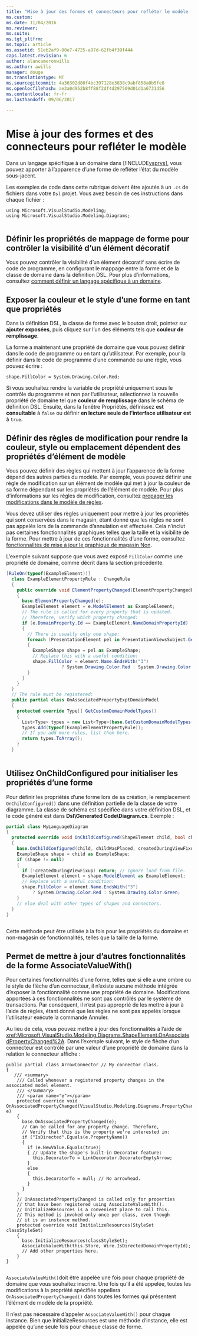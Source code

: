 ```yaml
---
title: "Mise à jour des formes et connecteurs pour refléter le modèle | Documents Microsoft"
ms.custom: 
ms.date: 11/04/2016
ms.reviewer: 
ms.suite: 
ms.tgt_pltfrm: 
ms.topic: article
ms.assetid: 51eb2af9-00e7-4725-a87d-62fb4f39f444
caps.latest.revision: 6
author: alancameronwills
ms.author: awills
manager: douge
ms.translationtype: MT
ms.sourcegitcommit: 4a36302d80f4bc397128e3838c9abf858a0b5fe8
ms.openlocfilehash: ae3a0d952b8ff88f2df4d297509d01d1a6731d56
ms.contentlocale: fr-fr
ms.lasthandoff: 09/06/2017

---
```

# <a name="updating-shapes-and-connectors-to-reflect-the-model"></a>Mise à jour des formes et des connecteurs pour refléter le modèle
Dans un langage spécifique à un domaine dans [!INCLUDE[vsprvs](../code-quality/includes/vsprvs_md.md)], vous pouvez apporter à l’apparence d’une forme de refléter l’état du modèle sous-jacent.  
  
 Les exemples de code dans cette rubrique doivent être ajoutés à un `.cs` de fichiers dans votre `Dsl` projet. Vous avez besoin de ces instructions dans chaque fichier :  
  
```  
using Microsoft.VisualStudio.Modeling;  
using Microsoft.VisualStudio.Modeling.Diagrams;  
  
```  
  
## <a name="set-shape-map-properties-to-control-the-visibility-of-a-decorator"></a>Définir les propriétés de mappage de forme pour contrôler la visibilité d’un élément décoratif  
 Vous pouvez contrôler la visibilité d’un élément décoratif sans écrire de code de programme, en configurant le mappage entre la forme et de la classe de domaine dans la définition DSL. Pour plus d’informations, consultez [comment définir un langage spécifique à un domaine](../modeling/how-to-define-a-domain-specific-language.md).
  
## <a name="expose-the-color-and-style-of-a-shape-as-properties"></a>Exposer la couleur et le style d’une forme en tant que propriétés  
 Dans la définition DSL, la classe de forme avec le bouton droit, pointez sur **ajouter exposées**, puis cliquez sur l’un des éléments tels que **couleur de remplissage**.  
  
 La forme a maintenant une propriété de domaine que vous pouvez définir dans le code de programme ou en tant qu’utilisateur. Par exemple, pour la définir dans le code de programme d’une commande ou une règle, vous pouvez écrire :  
  
 `shape.FillColor = System.Drawing.Color.Red;`  
  
 Si vous souhaitez rendre la variable de propriété uniquement sous le contrôle du programme et non par l’utilisateur, sélectionnez la nouvelle propriété de domaine tel que **couleur de remplissage** dans le schéma de définition DSL. Ensuite, dans la fenêtre Propriétés, définissez **est consultable** à `false` ou définir **en lecture seule de l’interface utilisateur est** à `true`.  
  
## <a name="define-change-rules-to-make-color-style-or-location-depend-on-model-element-properties"></a>Définir des règles de modification pour rendre la couleur, style ou emplacement dépendent des propriétés d’élément de modèle  
 Vous pouvez définir des règles qui mettent à jour l’apparence de la forme dépend des autres parties du modèle. Par exemple, vous pouvez définir une règle de modification sur un élément de modèle qui met à jour la couleur de sa forme dépendant sur les propriétés de l’élément de modèle. Pour plus d’informations sur les règles de modification, consultez [propager les modifications dans le modèle de règles](../modeling/rules-propagate-changes-within-the-model.md).  
  
 Vous devez utiliser des règles uniquement pour mettre à jour les propriétés qui sont conservées dans le magasin, étant donné que les règles ne sont pas appelés lors de la commande d’annulation est effectuée. Cela n’inclut pas certaines fonctionnalités graphiques telles que la taille et la visibilité de la forme. Pour mettre à jour de ces fonctionnalités d’une forme, consultez [fonctionnalités de mise à jour le graphique de magasin Non](#OnAssociatedProperty).  
  
 L’exemple suivant suppose que vous avez exposé `FillColor` comme une propriété de domaine, comme décrit dans la section précédente.  
  
```csharp  
[RuleOn(typeof(ExampleElement))]  
  class ExampleElementPropertyRule : ChangeRule  
  {  
    public override void ElementPropertyChanged(ElementPropertyChangedEventArgs e)  
    {  
      base.ElementPropertyChanged(e);  
      ExampleElement element = e.ModelElement as ExampleElement;  
      // The rule is called for every property that is updated.  
      // Therefore, verify which property changed:  
      if (e.DomainProperty.Id == ExampleElement.NameDomainPropertyId)  
      {  
        // There is usually only one shape:  
        foreach (PresentationElement pel in PresentationViewsSubject.GetPresentation(element))  
        {  
          ExampleShape shape = pel as ExampleShape;  
          // Replace this with a useful condition:  
          shape.FillColor = element.Name.EndsWith("3")   
                     ? System.Drawing.Color.Red : System.Drawing.Color.Green;  
        }  
      }  
    }  
  }  
  // The rule must be registered:  
  public partial class OnAssociatedPropertyExptDomainModel  
  {  
    protected override Type[] GetCustomDomainModelTypes()  
    {  
      List<Type> types = new List<Type>(base.GetCustomDomainModelTypes());  
      types.Add(typeof(ExampleElementPropertyRule));  
      // If you add more rules, list them here.   
      return types.ToArray();  
    }  
  }  
  
```  
  
## <a name="use-onchildconfigured-to-initialize-a-shapes-properties"></a>Utilisez OnChildConfigured pour initialiser les propriétés d’une forme  
 Pour définir les propriétés d’une forme lors de sa création, le remplacement `OnChildConfigured()` dans une définition partielle de la classe de votre diagramme. La classe de schéma est spécifiée dans votre définition DSL, et le code généré est dans **Dsl\Generated Code\Diagram.cs**. Exemple :  
  
```csharp  
partial class MyLanguageDiagram  
{  
  protected override void OnChildConfigured(ShapeElement child, bool childWasPlaced, bool createdDuringViewFixup)  
  {  
    base.OnChildConfigured(child, childWasPlaced, createdDuringViewFixup);  
    ExampleShape shape = child as ExampleShape;  
    if (shape != null)   
    {  
      if (!createdDuringViewFixup) return; // Ignore load from file.  
      ExampleElement element = shape.ModelElement as ExampleElement;  
      // Replace with a useful condition:  
      shape.FillColor = element.Name.EndsWith("3")   
          ? System.Drawing.Color.Red : System.Drawing.Color.Green;  
    }  
    // else deal with other types of shapes and connectors.  
  }  
}  
  
```  
  
 Cette méthode peut être utilisée à la fois pour les propriétés du domaine et non-magasin de fonctionnalités, telles que la taille de la forme.  
  
##  <a name="OnAssociatedProperty"></a>Permet de mettre à jour d’autres fonctionnalités de la forme AssociateValueWith()  
 Pour certaines fonctionnalités d’une forme, telles que si elle a une ombre ou le style de flèche d’un connecteur, il n’existe aucune méthode intégrée d’exposer la fonctionnalité comme une propriété de domaine.  Modifications apportées à ces fonctionnalités ne sont pas contrôlés par le système de transactions. Par conséquent, il n’est pas approprié de les mettre à jour à l’aide de règles, étant donné que les règles ne sont pas appelés lorsque l’utilisateur exécute la commande Annuler.  
  
 Au lieu de cela, vous pouvez mettre à jour des fonctionnalités à l’aide de <xref:Microsoft.VisualStudio.Modeling.Diagrams.ShapeElement.OnAssociatedPropertyChanged%2A>. Dans l’exemple suivant, le style de flèche d’un connecteur est contrôlé par une valeur d’une propriété de domaine dans la relation le connecteur affiche :  
  
```  
public partial class ArrowConnector // My connector class.   
{  
   /// <summary>  
    /// Called whenever a registered property changes in the associated model element.  
    /// </summary>  
    /// <param name="e"></param>  
    protected override void OnAssociatedPropertyChanged(VisualStudio.Modeling.Diagrams.PropertyChangedEventArgs e)  
    {  
      base.OnAssociatedPropertyChanged(e);  
      // Can be called for any property change. Therefore,  
      // Verify that this is the property we're interested in:  
      if ("IsDirected".Equals(e.PropertyName))  
      {  
        if (e.NewValue.Equals(true))  
        { // Update the shape's built-in Decorator feature:  
          this.DecoratorTo = LinkDecorator.DecoratorEmptyArrow;  
        }  
        else  
        {  
          this.DecoratorTo = null; // No arrowhead.  
        }  
      }  
    }  
    // OnAssociatedPropertyChanged is called only for properties  
    // that have been registered using AssociateValueWith().  
    // InitializeResources is a convenient place to call this.  
    // This method is invoked only once per class, even though  
    // it is an instance method.   
    protected override void InitializeResources(StyleSet classStyleSet)  
    {  
      base.InitializeResources(classStyleSet);  
      AssociateValueWith(this.Store, Wire.IsDirectedDomainPropertyId);  
      // Add other properties here.  
    }  
}  
  
```  
  
 `AssociateValueWith()`doit être appelée une fois pour chaque propriété de domaine que vous souhaitez inscrire. Une fois qu’il a été appelée, toutes les modifications à la propriété spécifiée appellera `OnAssociatedPropertyChanged()` dans toutes les formes qui présentent l’élément de modèle de la propriété.  
  
 Il n’est pas nécessaire d’appeler `AssociateValueWith()` pour chaque instance. Bien que InitializeResources est une méthode d’instance, elle est appelée qu’une seule fois pour chaque classe de forme.


